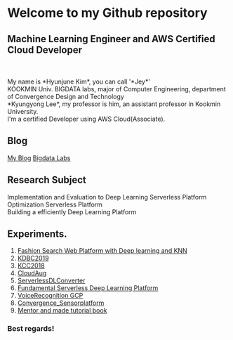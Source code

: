 
# Welcome to my Github repository
## Machine Learning Engineer and AWS Certified Cloud Developer
<br>
<br>
My name is *Hyunjune Kim*, you can call '*Jey*'<br>
KOOKMIN Univ. BIGDATA labs, major of Computer Engineering, department of Convergence Design and Technology<br>
*Kyungyong Lee*, my professor is him, an assistant professor in Kookmin University.<br>
I'm a certified Developer using AWS Cloud(Associate).<br>

## Blog
[My Blog](https://blog.naver.com/4u_olion)
[Bigdata Labs](http://kmubigdata.cloud/)

## Research Subject
Implementation and Evaluation to Deep Learning Serverless Platform<br>
Optimization Serverless Platform<br>
Building a efficiently Deep Learning Platform

## Experiments.

1. [Fashion Search Web Platform with Deep learning and KNN](https://github.com/oryondark/StarAdmin-Free-Bootstrap-Admin-Template)
2. [KDBC2019](./KDBC2019)
3. [KCC2018](https://www.eiric.or.kr/literature/ser_view.php?searchCate=literature&SnxGubun=INLE&mode=total&SnxGubun=INME&gu=INME000F6&cmd=qryview&SnxIndxNum=214960&q1_yy=2018&q1_mm=06&rownum=2&f1=MN&q1=%C0%CC%C0%BA%C1%A4&totalCnt=46)
4. [CloudAug](https://github.com/oryondark/CloudAug)
5. [ServerlessDLConverter]()
6. [Fundamental Serverless Deep Learning Platform](https://github.com/oryondark/Fundamental_Serverelss_WebAPP)
7. [VoiceRecognition GCP](https://github.com/oryondark/VoiceRecognitionGCP)
8. [Convergence_Sensorplatform](https://github.com/oryondark/CRC-Sensor-platform)
9. [Mentor and made tutorial book](https://air.cs.kookmin.ac.kr/)


### Best regards!
